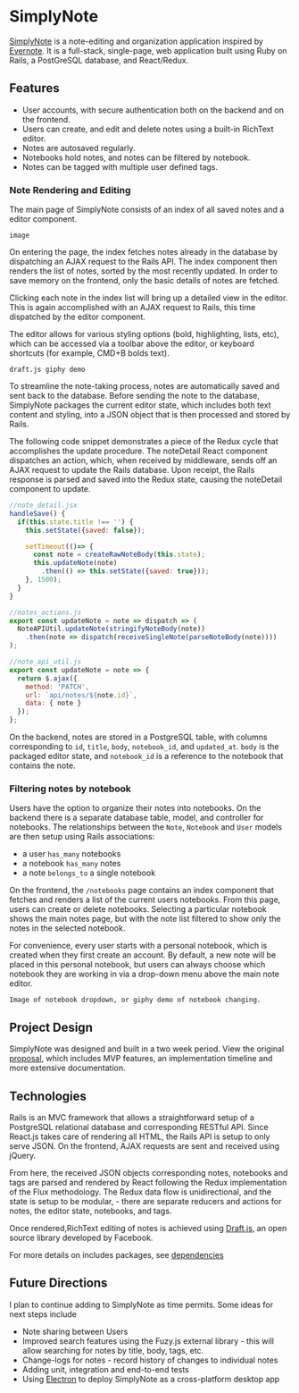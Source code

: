 # SimplyNote

[SimplyNote][live-link] is a note-editing and organization application inspired by [Evernote][evernote]. It is a full-stack, single-page, web application built using Ruby on Rails, a PostGreSQL database, and React/Redux.

## Features
  * User accounts, with secure authentication both on the backend and on the frontend.
  * Users can create, and edit and delete notes using a built-in RichText editor.
  * Notes are autosaved regularly.
  * Notebooks hold notes, and notes can be filtered by notebook.
  * Notes can be tagged with multiple user defined tags.

### Note Rendering and Editing
The main page of SimplyNote consists of an index of all saved notes and a editor component.

```
image
```

On entering the page, the index fetches notes already in the database by dispatching an AJAX request to the Rails API. The index component then renders the list of notes, sorted by the most recently updated. In order to save memory on the frontend, only the basic details of notes are fetched.

Clicking each note in the index list will bring up a detailed view in the editor. This is again accomplished with an AJAX request to Rails, this time dispatched by the editor component.

The editor allows for various styling options (bold, highlighting, lists, etc), which can be accessed via a toolbar above the editor, or keyboard shortcuts (for example, CMD+B bolds text).
```
draft.js giphy demo
```

To streamline the note-taking process, notes are automatically saved and sent back to the database. Before sending the note to the database, SimplyNote packages the current editor state, which includes both text content and styling, into a JSON object that is then processed and stored by Rails.

The following code snippet demonstrates a piece of the Redux cycle that accomplishes the update procedure. The noteDetail React component dispatches an action, which, when received by middleware, sends off an AJAX request to update the Rails database. Upon receipt, the Rails response is parsed and saved into the Redux state, causing the noteDetail component to update.

```js
//note_detail.jsx
handleSave() {
  if(this.state.title !== '') {
    this.setState({saved: false});

    setTimeout(()=> {
      const note = createRawNoteBody(this.state);
      this.updateNote(note)
        .then(() => this.setState({saved: true}));
    }, 1500);
  }
}

//notes_actions.js
export const updateNote = note => dispatch => (
  NoteAPIUtil.updateNote(stringifyNoteBody(note))
    .then(note => dispatch(receiveSingleNote(parseNoteBody(note))))
);

//note_api_util.js
export const updateNote = note => {
  return $.ajax({
    method: 'PATCH',
    url: `api/notes/${note.id}`,
    data: { note }
  });
};
```

On the backend, notes are stored in a PostgreSQL table, with columns corresponding to `id`, `title`, `body`, `notebook_id`, and `updated_at`. `body` is the packaged editor state, and `notebook_id` is a reference to the notebook that contains the note.

### Filtering notes by notebook

Users have the option to organize their notes into notebooks. On the backend there is a separate database table, model, and controller for notebooks. The relationships between the `Note`, `Notebook` and `User` models are then setup using Rails associations:

  * a user `has_many` notebooks
  * a notebook `has_many` notes
  * a note `belongs_to` a single notebook

On the frontend, the `/notebooks` page contains an index component that fetches and renders a list of the current users notebooks. From this page, users can create or delete notebooks. Selecting a particular notebook shows the main notes page, but with the note list filtered to show only the notes in the selected notebook.

For convenience, every user starts with a personal notebook, which is created when they first create an account. By default, a new note will be placed in this personal notebook, but users can always choose which notebook they are working in via a drop-down menu above the main note editor.

```
Image of notebook dropdown, or giphy demo of notebook changing.
```

## Project Design

SimplyNote was designed and built in a two week period. View the original [proposal][dev-readme], which includes MVP features, an implementation timeline and more extensive documentation.

## Technologies

Rails is an MVC framework that allows a straightforward setup of a PostgreSQL relational database and corresponding RESTful API. Since React.js takes care of rendering all HTML, the Rails API is setup to only serve JSON. On the frontend, AJAX requests are sent and received using jQuery.

From here, the received JSON objects corresponding notes, notebooks and tags are parsed and rendered by React following the Redux implementation of the Flux methodology. The Redux data flow is unidirectional, and the state is setup to be modular, - there are separate reducers and actions for notes, the editor state, notebooks, and tags.

Once rendered,RichText editing of notes is achieved using [Draft.js][draft], an open source library developed by Facebook.

For more details on includes packages, see [dependencies][dependencies]

## Future Directions

I plan to continue adding to SimplyNote as time permits. Some ideas for next steps include

  * Note sharing between Users
  * Improved search features using the Fuzy.js external library - this will allow searching for notes by title, body, tags, etc.
  * Change-logs for notes - record history of changes to individual notes
  * Adding unit, integration and end-to-end tests
  * Using [Electron][electron] to deploy SimplyNote as a cross-platform desktop app


[evernote]: https://evernote.com/
[dev-readme]: docs/README.md
[live-link]: https://simplynote.herokuapp.com/
[draft]: https://draftjs.org
[dependencies]: docs/dependencies.md
[electron]: https://electron.atom.io/
